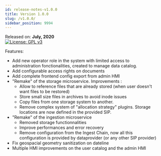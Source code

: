 ```yaml
---
id: release-notes-v1.0.0
title: Version 1.0.0
slug: /v1.0.0/
sidebar_position: 9994
---
```


Released on: **July, 2020**  
[![License: GPL v3](https://img.shields.io/badge/License-GPLv3-blue.svg)](https://www.gnu.org/licenses/gpl-3.0)

Features:

* Add new operator role in the system with limited access to administration fonctionalities, created to manage data catalog.
* Add configurable access rights on documents
* Add complete frontend config export from admin HMI
* "Remake" of the storage microservice. Improvements :
   * Allow to reference files that are already stored (when user doesn't want files to be restored)
   * Store small size files in archives to avoid inode issues
   * Copy files from one storage system to another.
   * Remove complex system of "allocation strategy" plugins. Storage locations are now defined in the provided SIP.
* "Remake" of the ingestion microservice
   * Removed storage functionnalities
   * Improve performances and error recovery
   * Remove configuration from the Ingest Chain, now all this configuration is provided by dataprovider (or any other SIP provider)
* Fix geospacial geometry sanitization on dateline
* Multiple HMI improvements on the user catalog and the admin HMI
